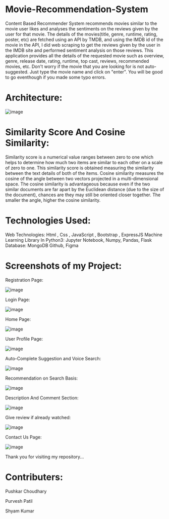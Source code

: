 # Movie-Recommendation-System
Content Based Recommender System recommends movies similar to the movie user likes and analyses the sentiments on the reviews given by the user for that movie.
The details of the movies(title, genre, runtime, rating, poster, etc) are fetched using an API by TMDB, and using the IMDB id of the movie in the API, I did web scraping to get the reviews given by the user in the IMDB site and performed sentiment analysis on those reviews.
This application provides all the details of the requested movie such as overview, genre, release date, rating, runtime, top cast, reviews, recommended movies, etc. Don't worry if the movie that you are looking for is not auto-suggested. Just type the movie name and click on "enter". You will be good to go eventhough if you made some typo errors.
# Architecture:
![image](https://github.com/mayank8823/Movie-Recommendation-System/assets/111684416/16528da4-0f54-44eb-a086-6adba31727f5)
# Similarity Score And Cosine Similarity:
Similarity score is a numerical value ranges between zero to one which helps to determine how much two items are similar to each other on a scale of zero to one. This similarity score is obtained measuring the similarity between the text details of both of the items.
Cosine similarity measures the cosine of the angle between two vectors projected in a multi-dimensional space. The cosine similarity is advantageous because even if the two similar documents are far apart by the Euclidean distance (due to the size of the document), chances are they may still be oriented closer together. The smaller the angle, higher the cosine similarity.
# Technologies Used:
Web Technologies: Html , Css , JavaScript , Bootstrap , ExpressJS
Machine Learning Library In Python3: Jupyter Notebook, Numpy, Pandas, Flask
Database: MongoDB
Github, Figma

# Screenshots of my Project:
Registration Page:

![image](https://github.com/mayank8823/Movie-Recommendation-System/assets/111684416/adcd017b-34db-4662-814c-1f4e489ece6e)

Login Page:

![image](https://github.com/mayank8823/Movie-Recommendation-System/assets/111684416/8b9e4444-7ce8-44dc-9665-794f2240b000)

Home Page:

![image](https://github.com/mayank8823/Movie-Recommendation-System/assets/111684416/f1f3b334-254b-4acd-97cb-5c6482c2edcf)

User Profile Page:

![image](https://github.com/mayank8823/Movie-Recommendation-System/assets/111684416/cf2366f4-87d4-4031-b715-0064cf82aad8)

Auto-Complete Suggestion and Voice Search:

![image](https://github.com/mayank8823/Movie-Recommendation-System/assets/111684416/adabccb4-172c-4cf8-a393-5ee93f7a827b)

Recommendation on Search Basis:

![image](https://github.com/mayank8823/Movie-Recommendation-System/assets/111684416/237f6675-029e-4b03-9c50-909561807a6c)

Description And Comment Section:

![image](https://github.com/mayank8823/Movie-Recommendation-System/assets/111684416/3b0d7972-a5da-4abe-8888-0992cb4579ce)

Give review if already watched:

![image](https://github.com/mayank8823/Movie-Recommendation-System/assets/111684416/e53532e1-73c8-4aaa-9857-f37715953c5e)

Contact Us Page:

![image](https://github.com/mayank8823/Movie-Recommendation-System/assets/111684416/650b169f-4091-449d-9243-9af418a4c95c)


Thank you for visiting my repository...

# Contributers:
Pushkar Choudhary

Purvesh Patil

Shyam Kumar
